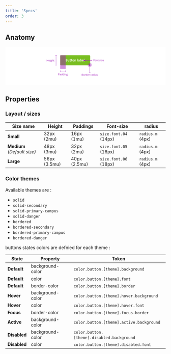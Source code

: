 ```yaml
---
title: 'Specs'
order: 3
---
```


## Anatomy

![presentation-buttons](Buttons-documentation.png)

## Properties

### Layout / sizes

| Size name                   | Height       | Paddings     | Font-size             | radius           |
| --------------------------- | ------------ | ------------ | --------------------- | ---------------- |
| **Small**                   | 32px (2mu)   | 16px (1mu)   | `size.font.04` (14px) | `radius.m` (4px) |
| **Medium** _(Default size)_ | 48px (3mu)   | 32px (2mu)   | `size.font.05` (16px) | `radius.m` (4px) |
| **Large**                   | 56px (3.5mu) | 40px (2.5mu) | `size.font.06` (18px) | `radius.m` (4px) |

### Color themes

Available themes are :

- `solid`
- `solid-secondary`
- `solid-primary-campus`
- `solid-danger`
- `bordered`
- `bordered-secondary`
- `bordered-primary-campus`
- `bordered-danger`

buttons states colors are defnied for each theme :

| State        | Property         | Token                                      |
| ------------ | ---------------- | ------------------------------------------ |
| **Default**  | background-color | `color.button.[theme].background`          |
| **Default**  | color            | `color.button.[theme].font`                |
| **Default**  | border-color     | `color.button.[theme].border`              |
| **Hover**    | background-color | `color.button.[theme].hover.background`    |
| **Hover**    | color            | `color.button.[theme].hover.font`          |
| **Focus**    | border-color     | `color.button.[theme].focus.border`        |
| **Active**   | background-color | `color.button.[theme].active.background`   |
| **Disabled** | background-color | `color.button.[theme].disabled.background` |
| **Disabled** | color            | `color.button.[theme].disabled.font`       |
